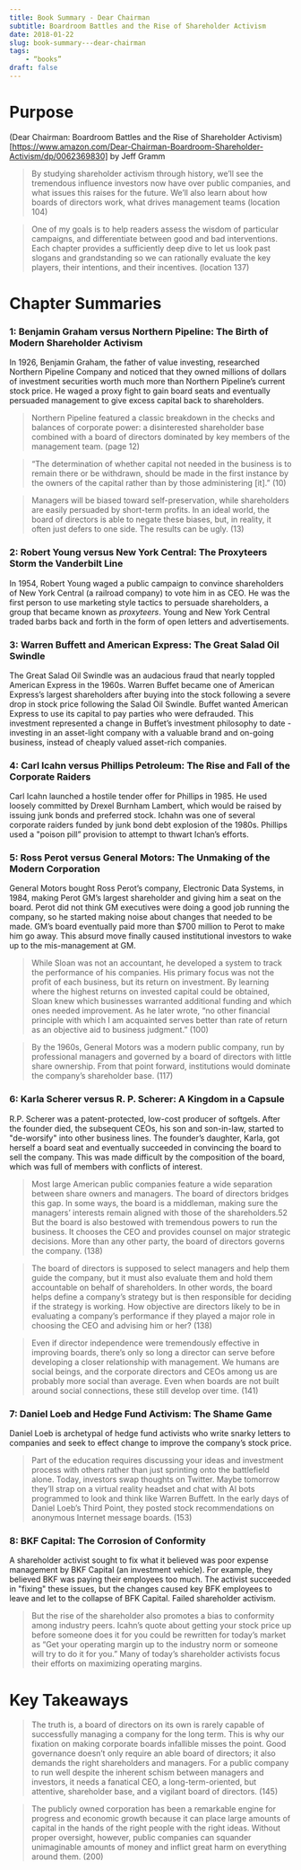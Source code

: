 ```yaml
---
title: Book Summary - Dear Chairman
subtitle: Boardroom Battles and the Rise of Shareholder Activism
date: 2018-01-22
slug: book-summary---dear-chairman
tags:
    - “books”
draft: false
---
```


# Purpose 

(Dear Chairman: Boardroom Battles and the Rise of Shareholder Activism)[https://www.amazon.com/Dear-Chairman-Boardroom-Shareholder-Activism/dp/0062369830] by Jeff Gramm

> By studying shareholder activism through history, we’ll see the tremendous influence investors now have over public companies, and what issues this raises for the future. We’ll also learn about how boards of directors work, what drives management teams (location 104)

> One of my goals is to help readers assess the wisdom of particular campaigns, and differentiate between good and bad interventions. Each chapter provides a sufficiently deep dive to let us look past slogans and grandstanding so we can rationally evaluate the key players, their intentions, and their incentives. (location 137)

# Chapter Summaries

### 1: Benjamin Graham versus Northern Pipeline: The Birth of Modern Shareholder Activism

In 1926, Benjamin Graham, the father of value investing, researched Northern Pipeline Company and noticed that they owned millions of dollars of investment securities worth much more than Northern Pipeline’s current stock price. He waged a proxy fight to gain board seats and eventually persuaded management to give excess capital back to shareholders. 

> Northern Pipeline featured a classic breakdown in the checks and balances of corporate power: a disinterested shareholder base combined with a board of directors dominated by key members of the management team. (page 12)

> “The determination of whether capital not needed in the business is to remain there or be withdrawn, should be made in the first instance by the owners of the capital rather than by those administering [it].” (10)

> Managers will be biased toward self-preservation, while shareholders are easily persuaded by short-term profits. In an ideal world, the board of directors is able to negate these biases, but, in reality, it often just defers to one side. The results can be ugly. (13)

### 2: Robert Young versus New York Central: The Proxyteers Storm the Vanderbilt Line

In 1954, Robert Young waged a public campaign to convince  shareholders of New York Central (a railroad company) to vote him in as CEO. He was the first person to use marketing style tactics to persuade shareholders, a group that became known as *proxyteers*. Young and New York Central traded barbs back and forth in the form of open letters and advertisements. 

### 3: Warren Buffett and American Express: The Great Salad Oil Swindle

The Great Salad Oil Swindle was an audacious fraud that nearly toppled American Express in the 1960s. Warren Buffet became one of American Express’s largest shareholders after buying into the stock following a severe drop in stock price following the Salad Oil Swindle. Buffet wanted American Express to use its capital to pay parties who were defrauded. This investment represented a change in Buffet’s investment philosophy to date - investing in an asset-light company with a valuable brand and on-going business, instead of cheaply valued asset-rich companies.

### 4: Carl Icahn versus Phillips Petroleum: The Rise and Fall of the Corporate Raiders

Carl Icahn launched a hostile tender offer for Phillips in 1985. He used loosely committed by Drexel Burnham Lambert, which would be raised by issuing junk bonds and preferred stock. Ichahn was one of several corporate raiders funded by junk bond debt explosion of the 1980s. Phillips used a "poison pill” provision to attempt to thwart Ichan’s efforts.

### 5: Ross Perot versus General Motors: The Unmaking of the Modern Corporation

General Motors bought Ross Perot’s company, Electronic Data Systems, in 1984, making Perot GM’s largest shareholder and giving him a seat on the board. Perot did not think GM executives were doing a good job running the company, so he started making noise about changes that needed to be made. GM’s board eventually paid more than $700 million to Perot to make him go away. This absurd move finally caused institutional investors to wake up to the mis-management at GM.

> While Sloan was not an accountant, he developed a system to track the performance of his companies. His primary focus was not the profit of each business, but its return on investment. By learning where the highest returns on invested capital could be obtained, Sloan knew which businesses warranted additional funding and which ones needed improvement. As he later wrote, “no other financial principle with which I am acquainted serves better than rate of return as an objective aid to business judgment.” (100)

> By the 1960s, General Motors was a modern public company, run by professional managers and governed by a board of directors with little share ownership. From that point forward, institutions would dominate the company’s shareholder base. (117)

### 6: Karla Scherer versus R. P. Scherer: A Kingdom in a Capsule

R.P. Scherer was a patent-protected, low-cost producer of softgels. After the founder died, the subsequent CEOs, his son and son-in-law, started to "de-worsify" into other business lines. The founder’s daughter, Karla, got herself a board seat and eventually succeeded in convincing the board to sell the company. This was made difficult by the composition of the board, which was full of members with conflicts of interest.

> Most large American public companies feature a wide separation between share owners and managers. The board of directors bridges this gap. In some ways, the board is a middleman, making sure the managers’ interests remain aligned with those of the shareholders.52 But the board is also bestowed with tremendous powers to run the business. It chooses the CEO and provides counsel on major strategic decisions. More than any other party, the board of directors governs the company. (138)

> The board of directors is supposed to select managers and help them guide the company, but it must also evaluate them and hold them accountable on behalf of shareholders. In other words, the board helps define a company’s strategy but is then responsible for deciding if the strategy is working. How objective are directors likely to be in evaluating a company’s performance if they played a major role in choosing the CEO and advising him or her? (138)

> Even if director independence were tremendously effective in improving boards, there’s only so long a director can serve before developing a closer relationship with management. We humans are social beings, and the corporate directors and CEOs among us are probably more social than average. Even when boards are not built around social connections, these still develop over time. (141)

### 7: Daniel Loeb and Hedge Fund Activism: The Shame Game

Daniel Loeb is archetypal of hedge fund activists who write snarky letters to companies and seek to effect change to improve the company’s stock price. 

> Part of the education requires discussing your ideas and investment process with others rather than just sprinting onto the battlefield alone. Today, investors swap thoughts on Twitter. Maybe tomorrow they’ll strap on a virtual reality headset and chat with AI bots programmed to look and think like Warren Buffett. In the early days of Daniel Loeb’s Third Point, they posted stock recommendations on anonymous Internet message boards. (153)

### 8: BKF Capital: The Corrosion of Conformity

A shareholder activist sought to fix what it believed was poor expense management by BKF Capital (an investment vehicle). For example, they believed BKF was paying their employees too much. The activist succeeded in "fixing" these issues, but the changes caused key BFK employees to leave and let to the collapse of BFK Capital. Failed shareholder activism.

> But the rise of the shareholder also promotes a bias to conformity among industry peers. Icahn’s quote about getting your stock price up before someone does it for you could be rewritten for today’s market as “Get your operating margin up to the industry norm or someone will try to do it for you.” Many of today’s shareholder activists focus their efforts on maximizing operating margins.

# Key Takeaways

> The truth is, a board of directors on its own is rarely capable of successfully managing a company for the long term. This is why our fixation on making corporate boards infallible misses the point. Good governance doesn’t only require an able board of directors; it also demands the right shareholders and managers. For a public company to run well despite the inherent schism between managers and investors, it needs a fanatical CEO, a long-term-oriented, but attentive, shareholder base, and a vigilant board of directors. (145)

> The publicly owned corporation has been a remarkable engine for progress and economic growth because it can place large amounts of capital in the hands of the right people with the right ideas. Without proper oversight, however, public companies can squander unimaginable amounts of money and inflict great harm on everything around them. (200)

